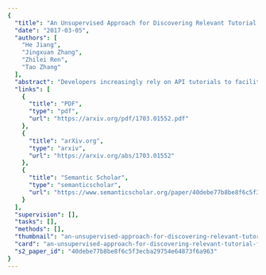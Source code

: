 ```yaml
---
{
  "title": "An Unsupervised Approach for Discovering Relevant Tutorial Fragments for APIs",
  "date": "2017-03-05",
  "authors": [
    "He Jiang",
    "Jingxuan Zhang",
    "Zhilei Ren",
    "Tao Zhang"
  ],
  "abstract": "Developers increasingly rely on API tutorials to facilitate software development. However, it remains a challenging task for them to discover relevant API tutorial fragments explaining unfamiliar APIs. Existing supervised approaches suffer from the heavy burden of manually preparing corpus-specific annotated data and features. In this study, we propose a novel unsupervised approach, namely Fragment Recommender for APIs with PageRank and Topic model (FRAPT). FRAPT can well address two main challenges lying in the task and effectively determine relevant tutorial fragments for APIs. In FRAPT, a Fragment Parser is proposed to identify APIs in tutorial fragments and replace ambiguous pronouns and variables with related ontologies and API names, so as to address the pronoun and variable resolution challenge. Then, a Fragment Filter employs a set of non-explanatory detection rules to remove non-explanatory fragments, thus address the non-explanatory fragment identification challenge. Finally, two correlation scores are achieved and aggregated to determine relevant fragments for APIs, by applying both topic model and PageRank algorithm to the retained fragments. Extensive experiments over two publicly open tutorial corpora show that, FRAPT improves the state-of-the-art approach by 8.77% and 12.32% respectively in terms of F-Measure. The effectiveness of key components of FRAPT is also validated.",
  "links": [
    {
      "title": "PDF",
      "type": "pdf",
      "url": "https://arxiv.org/pdf/1703.01552.pdf"
    },
    {
      "title": "arXiv.org",
      "type": "arxiv",
      "url": "https://arxiv.org/abs/1703.01552"
    },
    {
      "title": "Semantic Scholar",
      "type": "semanticscholar",
      "url": "https://www.semanticscholar.org/paper/40debe77b8be8f6c5f3ecba29754e64873f6a963"
    }
  ],
  "supervision": [],
  "tasks": [],
  "methods": [],
  "thumbnail": "an-unsupervised-approach-for-discovering-relevant-tutorial-fragments-for-apis-thumb.jpg",
  "card": "an-unsupervised-approach-for-discovering-relevant-tutorial-fragments-for-apis-card.jpg",
  "s2_paper_id": "40debe77b8be8f6c5f3ecba29754e64873f6a963"
}
---
```


